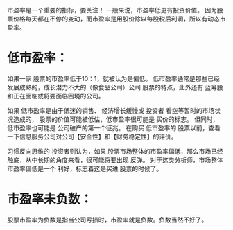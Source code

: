 市盈率是一个重要的指标，要关注！
一般来说，市盈率低更有投资价值。
因为股票价格每天都在不停的变动，而市盈率是用股价除以每股税后利润，所以有动态市盈率。

# 低市盈率：
如果一家 股票的市盈率低于10：1，就被认为是偏低。
低市盈率通常是那些已经发展成熟的，成长潜力不大的（像食品公司）公司 股票的特点，此外还有 蓝筹股和正在面临或将要面临困境的公司。

如果 低市盈率是由于低迷的销售、 经济增长缓慢或 投资者 看空等暂时的市场状况造成的，
股票的价值可能被低估，低市盈率很可能是 买价的标志。
但同时， 低市盈率也可能是 公司破产的第一个征兆。
在购买 低市盈率的 股票以前，查看一下信息服务公司对公司【安全性】和【财务稳定性】的评价。

习惯反向思维的 投资者则认为，如果 股票市场整体的市盈率偏低，那么市场已经触底，从中长期的角度来看，很可能将要出现 反弹。
对于这类分析师，市场整体市盈率偏低是一个 利好，标志着这是买进 股票的时候了。

# 市盈率未负数：
股票市盈率为负数是指当公司亏损时，市盈率就是负数。负数当然不好了。